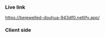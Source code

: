 ### Live link
https://bejewelled-douhua-943df0.netlify.app/

### Client side 
```npm install code-editor-package --save